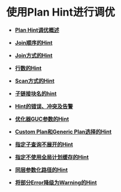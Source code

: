 # 使用Plan Hint进行调优<a name="ZH-CN_TOPIC_0289900289"></a>

-   **[Plan Hint调优概述](Plan-Hint调优概述.md)**  

-   **[Join顺序的Hint](Join顺序的Hint.md)**  

-   **[Join方式的Hint](Join方式的Hint.md)**  

-   **[行数的Hint](行数的Hint.md)**  

-   **[Scan方式的Hint](Scan方式的Hint.md)**  

-   **[子链接块名的hint](子链接块名的hint.md)**  

-   **[Hint的错误、冲突及告警](Hint的错误-冲突及告警.md)**  

-   **[优化器GUC参数的Hint](优化器GUC参数的Hint.md)**  

-   **[Custom Plan和Generic Plan选择的Hint](Custom-Plan和Generic-Plan选择的Hint.md)**  

-   **[指定子查询不展开的Hint](指定子查询不展开的Hint.md)**  

-   **[指定不使用全局计划缓存的Hint](指定不使用全局计划缓存的Hint.md)**  

-   **[同层参数化路径的Hint](同层参数化路径的Hint.md)**  

-   **[将部分Error降级为Warning的Hint](将部分Error降级为Warning的Hint.md)**  


